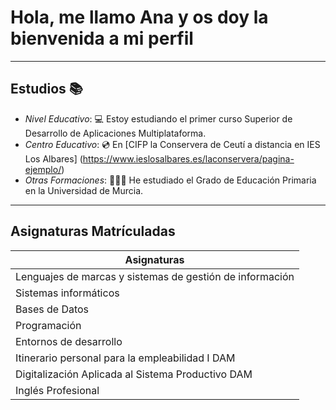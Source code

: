 # Hola, me llamo Ana y os doy la bienvenida a mi perfil

---

## Estudios 📚
- *Nivel Educativo*: 💻 Estoy estudiando el primer curso Superior de Desarrollo de Aplicaciones Multiplataforma.
- *Centro Educativo*: 💿 En [CIFP la Conservera de Ceutí a distancia en IES Los Albares] (https://www.ieslosalbares.es/laconservera/pagina-ejemplo/)
- *Otras Formaciones*: 👩🏻‍🏫 He estudiado el Grado de Educación Primaria en la Universidad de Murcia.

---

## Asignaturas Matrículadas

|      Asignaturas      |
|-------------------|
|Lenguajes de marcas y sistemas de gestión de información|
|Sistemas informáticos|
|Bases de Datos|
|Programación|
|Entornos de desarrollo|
|Itinerario personal para la empleabilidad I DAM|
|Digitalización Aplicada al Sistema Productivo DAM|
|Inglés Profesional|
